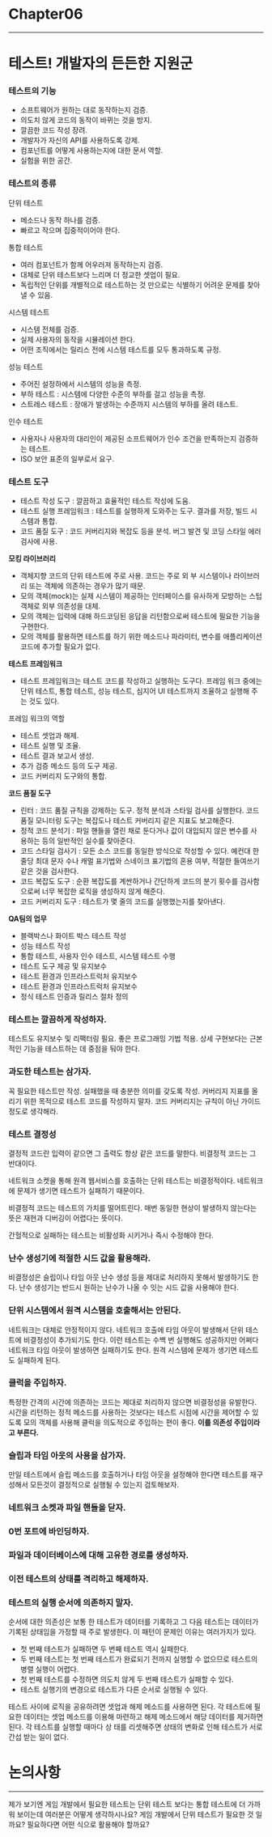 # Chapter06

---

# 테스트! 개발자의 든든한 지원군

### 테스트의 기능

- 소프트웨어가 원하는 대로 동작하는지 검증.
- 의도치 않게 코드의 동작이 바뀌는 것을 방지.
- 깔끔한 코드 작성 장려.
- 개발자가 자신의 API를 사용하도록 강제.
- 컴포넌트를 어떻게 사용하는지에 대한 문서 역할.
- 실험을 위한 공간.

### 테스트의 종류

단위 테스트 

- 메소드나  동작 하나를 검증.
- 빠르고 작으며 집중적이어야 한다.

통합 테스트

- 여러 컴포넌트가 함께 어우러져 동작하는지 검증.
- 대체로 단위 테스트보다 느리며 더 정교한 셋업이 필요.
- 독립적인 단위를 개별적으로 테스트하는 것 만으로는 식별하기 어려운 문제를 찾아낼 수 있음.

시스템 테스트

- 시스템 전체를 검증.
- 실제 사용자의 동작을 시뮬레이션 한다.
- 어떤 조직에서는 릴리스 전에 시스템 테스트를 모두 통과하도록 규정.

성능 테스트

- 주어진 설정하에서 시스템의 성능을 측정.
- 부하 테스트 : 시스템에 다양한 수준의 부하를 걸고 성능을 측정.
- 스트레스 테스트 : 장애가 발생하는 수준까지 시스템의 부하를 올려 테스트.

인수 테스트

- 사용자나 사용자의 대리인이 제공된 소프트웨어가 인수 조건을 만족하는지 검증하는 테스트.
- ISO 보안 표준의 일부로서 요구.

### 테스트 도구

- 테스트 작성 도구 : 깔끔하고 효율적인 테스트 작성에 도움.
- 테스트 실행 프레임워크 : 테스트를 실행하게 도와주는 도구. 결과를 저장, 빌드 시스템과 통합.
- 코드 품질 도구 : 코드 커버리지와 복잡도 등을 분석. 버그 발견 및 코딩 스타일 에러 검사에 사용.

**모킹 라이브러리**

- 객체지향 코드의 단위 테스트에 주로 사용. 코드는 주로 외 부 시스템이나 라이브러리 또는 객체에 의존하는 경우가 많기 때문.
- 모의 객체(mock)는 실제 시스템이 제공하는 인터페이스를 유사하게 모방하는 스텁 객체로 외부 의존성을 대체.
- 모의 객체는 입력에 대해 하드코딩된 응답을 리턴함으로써 테스트에 필요한 기능을 구현한다.
- 모의 객체를 활용하면 테스트를 하기 위한 메소드나 파라미터, 변수를 애플리케이션 코드에 추가할 필요가 없다.

**테스트 프레임워크**

- 테스트 프레임워크는 테스트 코드를 작성하고 실행하는 도구다. 프레임 워크 중에는 단위 테스트, 통합 테스트, 성능 테스트, 심지어 UI 테스트까지 조율하고 실행해 주는 것도 있다.

프레임 워크의 역할

- 테스트 셋업과 해제.
- 테스트 실행 및 조율.
- 테스트  결과 보고서 생성.
- 추가 검증 메소드 등의 도구 제공.
- 코드 커버리지 도구와의 통합.

**코드 품질 도구**

- 린터 : 코드 품질 규칙을 강제하는 도구. 정적 분석과 스타일 검사를 실행한다. 코드 품질 모니터링 도구는 복잡도나 테스트 커버리지 같은 지표도 보고해준다.
- 정적 코드 분석기 : 파일 핸들을 열린 채로 둔다거나 값이 대입되지 않은 변수를 사용하는 등의 일반적인 실수를 찾아준다.
- 코드 스타일 검사기 : 모든 소스 코드를 동일한 방식으로 작성할 수 있다. 예컨대 한 줄당 최대 문자 수나 캐멀 표기법와 스네이크 표기법의 혼용 여부, 적절한 들여쓰기 같은 것을 검사한다.
- 코드 복잡도 도구 : 순환 복잡도를 계싼하거나 간단하게 코드의 분기 횟수를 검사함으로써 너무 복잡한 로직을 생성하지 않게 해준다.
- 코드 커버리지 도구 : 테스트가 몇 줄의 코드를 실행했는지를 찾아낸다.

**QA팀의 업무**

- 블랙박스나 화이트 박스 테스트 작성
- 성능 테스트 작성
- 통합 테스트, 사용자 인수 테스트, 시스템 테스트 수행
- 테스트 도구 제공 및 유지보수
- 테스트 환경과 인프라스트럭처 유지보수
- 테스트 환경과 인프라스트럭처 유지보수
- 정식 테스트 인증과 릴리스 절차 정의

### 테스트는 깔끔하게 작성하자.

테스트도 유지보수 및 리팩터링 필요. 좋은 프로그래밍 기법 적용. 상세 구현보다는 근본적인 기능을 테스트하는 데 중점을 둬야 한다.

### 과도한 테스트는 삼가자.

꼭 필요한 테스트만 작성. 실패했을 때 충분한 의미를 갖도록 작성. 커버리지 지표를 올리기 위한 목적으로 테스트 코드를 작성하지 말자. 코드 커버리지는 규칙이 아닌 가이드 정도로 생각해라.

### 테스트 결정성

결정적 코드란 입력이 같으면 그 출력도 항상 같은 코드를 말한다. 비결정적 코드는 그 반대이다.

네트워크 소켓을 통해 원격 웹서비스를 호출하는 단위 테스트는 비결정적이다. 네트워크에 문제가 생기면 테스트가 실패하기 때문이다.

비결정적 코드는 테스트의 가치를 떨어트린다. 매번 동일한 현상이 발생하지 않는다는 뜻은 재현과 디버깅이 어렵다는 뜻이다.

간헐적으로 실패하는 테스트는 비활성화 시키거나 즉시 수정해야 한다.

### 난수 생성기에 적절한 시드 값을 활용해라.

비결정성은 슬립이나 타임 아웃 난수 생성 등을 제대로 처리하지 못해서 발생하기도 한다. 난수 생성기는 반드시 원하는 난수가 나올 수 잇는 시드 값을 사용해야 한다. 

### 단위 시스템에서 원격 시스템을 호출해서는 안된다.

네트워크는 대체로 안정적이지 않다. 네트워크 호출에 타임 아웃이 발생해서 단위 테스트에 비결정성이 추가되기도 한다. 이런 테스트는 수백 번 실행해도 성공하지만 어쩌다 네트워크 타임 아웃이 발생하면 실패하기도 한다. 원격 시스템에 문제가 생기면 테스트도 실패하게 된다.

### 클럭을 주입하자.

특정한 간격의 시간에 의존하는 코드는 제대로 처리하지 않으면 비결정성을 유발한다. 시간을 리턴하는 정적 메소드를 사용하는 것보다는 테스트 시점에 시간을 제어할 수 있도록 모의 객체를 사용해 클럭을 의도적으로 주입하는 편이 좋다. **이를 의존성 주입이라고 부른다.**

### 슬립과 타임 아웃의 사용을 삼가자.

만일 테스트에서 슬립 메소드를 호출하거나 타임 아웃을 설정해야 한다면 테스트를 재구성해서 모든것이 결정적으로 실행될 수 있는지 검토해보자.

### 네트워크 소켓과 파일 핸들을 닫자.

### 0번 포트에 바인딩하자.

### 파일과 데이터베이스에 대해 고유한 경로를 생성하자.

### 이전 테스트의 상태를 격리하고 해제하자.

### 테스트의 실행 순서에 의존하지 말자.

순서에 대한 의존성은 보통 한 테스트가 데이터를 기록하고 그 다음 테스트는 데이터가 기록된 상태임을 가정할 때 주로 발생한다. 이 패턴이 문제인 이유는 여러가지가 있다.

- 첫 번째 테스트가 실패하면 두 번째 테스트 역시 실패한다.
- 두 번째 테스트는 첫 번째 테스트가 완료되기 전까지 실행할 수 없으므로 테스트의 병렬 실행이 어렵다.
- 첫 번째 테스트를 수정하면 의도치 않게 두 번째 테스트가 실패할 수 있다.
- 테스트 실행기의 변경으로 테스트가 다른 순서로 실행될 수 있다.

테스트 사이에 로직을 공유하려면 셋업과 해제 메소드를 사용하면 된다. 각 테스트에 필요한 데이터는 셋업 메소드를 이용해 마련하고 해제 메소드에서 해당 데이터를 제거하면 된다. 각 테스트를 실행할 때마다 상 태를 리셋해주면 상태의 변화로 인해 테스트가 서로 간섭 받는 일이 없다.

# 논의사항

---

제가 보기엔 게임 개발에서 필요한 테스트는 단위 테스트 보다는 통합 테스트에 더 가까워 보이는데 여러분은 어떻게 생각하시나요? 게임 개발에서 단위 테스트가 필요한 것 일까요? 필요하다면 어떤 식으로 활용해야 할까요?